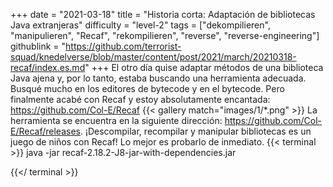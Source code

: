 +++
date = "2021-03-18"
title = "Historia corta: Adaptación de bibliotecas Java extranjeras"
difficulty = "level-2"
tags = ["dekompilieren", "manipulieren", "Recaf", "rekompilieren", "reverse", "reverse-engineering"]
githublink = "https://github.com/terrorist-squad/knedelverse/blob/master/content/post/2021/march/20210318-recaf/index.es.md"
+++
El otro día quise adaptar métodos de una biblioteca Java ajena y, por lo tanto, estaba buscando una herramienta adecuada. Busqué mucho en los editores de bytecode y en el bytecode. Pero finalmente acabé con Recaf y estoy absolutamente encantada: https://github.com/Col-E/Recaf
{{< gallery match="images/1/*.png" >}}
La herramienta se encuentra en la siguiente dirección: https://github.com/Col-E/Recaf/releases. ¡Descompilar, recompilar y manipular bibliotecas es un juego de niños con Recaf! Lo mejor es probarlo de inmediato.
{{< terminal >}}
java -jar recaf-2.18.2-J8-jar-with-dependencies.jar

{{</ terminal >}}
